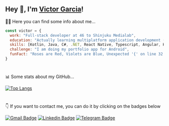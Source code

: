 ## Hey 👋, I'm [Victor Garcia](https://github.com/VictorGarciaDev/)!


:raising_hand_man: Here you can find some info about me...

```javascript
const victor = {
  work: "Full-stack developer at 46 to Shinjuku Medialab",
  education: "Actually learning multiplatform application development (DAM in Spanish) at Nicolau Copernic.",
  skills: [Kotlin, Java, C#, .NET, React Native, Typescript, Angular, HTML, CSS, Javascript, MySQL],
  challenge: "I am doing my portfolio app for Android",
  funFact: "Roses are Red, Violets are Blue, Unexpected '{' on line 32."
}
```
#

:bar_chart: Some stats about my GitHub...

[![Top Langs](https://github-readme-stats.vercel.app/api/top-langs/?username=victorgarciadev&theme=transparent&layout=compact)](https://github.com/victorgarciadev/github-readme-stats)

#

:point_down: If you want to contact me, you can do it by clicking on the badges below 

[![Gmail Badge](https://img.shields.io/badge/Gmail-D14836?style=for-the-badge&logo=gmail&logoColor=white)](mailto:t692250447@gmail.com) 
[![Linkedin Badge](https://img.shields.io/badge/LinkedIn-0077B5?style=for-the-badge&logo=linkedin&logoColor=white)](https://linkedin.com/in/victorgarciadev)
[![Telegram Badge](https://img.shields.io/badge/Telegram-2CA5E0?style=for-the-badge&logo=telegram&logoColor=white)](https://telegram.dog/victorgarciadev)

